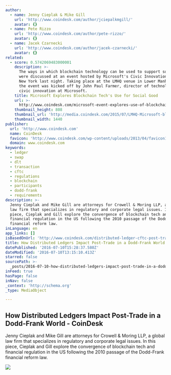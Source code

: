 ```yaml
---
author:
  - name: Jenny Cieplak & Mike Gill
    url: 'http://www.coindesk.com/author/jciepalkmgill/'
    avatar: {}
  - name: Pete Rizzo
    url: 'http://www.coindesk.com/author/pete-rizzo/'
    avatar: {}
  - name: Jacek Czarnecki
    url: 'http://www.coindesk.com/author/jacek-czarnecki/'
    avatar: {}
related:
  - score: 0.5742069483000001
    description: >-
      The ways in which blockchain technology can be used to support social good
      were discussed at an event hosted by Microsoft's Civic Innovation team in
      New York last night. Taking place at the LMHQ venue in Lower Manhattan,
      the event was kicked off by John Paul Farmer, director of technology and
      civic innovation at Microsoft.
    title: Microsoft Explores Blockchain Tech's Use for Social Good
    url: >-
      http://www.coindesk.com/microsoft-event-explores-use-of-blockchain-tech-for-social-good-2/
    thumbnail_height: 808
    thumbnail_url: 'http://media.coindesk.com/2015/07/LMHQ-Microsoft-blockchain-discussion.png'
    thumbnail_width: 1440
publisher:
  url: 'http://www.coindesk.com'
  name: CoinDesk
  favicon: 'http://www.coindesk.com/wp-content/uploads/2013/04/favicon1.ico?b6542b'
  domain: www.coindesk.com
keywords:
  - ledger
  - swap
  - dlt
  - transaction
  - cftc
  - regulations
  - blockchain
  - participants
  - dodd-frank
  - requirements
description: >-
  Jenny Cieplak and Mike Gill are attorneys for Crowell & Moring LLP, a global
  law firm that specializes in regulatory and corporate legal issues. In this
  piece, Cieplak and Gill explore the convergence of blockchain tech and
  financial regulation in the US following the 2010 passage of the Dodd-Frank
  financial reform law.
inLanguage: en
app_links: []
isBasedOnUrl: 'http://www.coindesk.com/distributed-ledger-cftc-post-trade-dodd-frank/'
title: How Distributed Ledgers Impact Post-Trade in a Dodd-Frank World - CoinDesk
datePublished: '2016-07-10T15:28:37.580Z'
dateModified: '2016-07-10T13:15:10.413Z'
starred: false
sourcePath: >-
  _posts/2016-07-10-how-distributed-ledgers-impact-post-trade-in-a-dodd-frank-wo.md
inFeed: true
hasPage: false
inNav: false
_context: 'http://schema.org'
_type: MediaObject

---
```

<article style=""><h1>How Distributed Ledgers Impact Post-Trade in a Dodd-Frank World - CoinDesk</h1><p>Jenny Cieplak and Mike Gill are attorneys for Crowell &amp; Moring LLP, a global law firm that specializes in regulatory and corporate legal issues. In this piece, Cieplak and Gill explore the convergence of blockchain tech and financial regulation in the US following the 2010 passage of the Dodd-Frank financial reform law.</p><img src="http://media.coindesk.com/2016/07/WS.jpg" /></article>